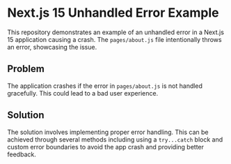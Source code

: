 # Next.js 15 Unhandled Error Example

This repository demonstrates an example of an unhandled error in a Next.js 15 application causing a crash.  The `pages/about.js` file intentionally throws an error, showcasing the issue.

## Problem
The application crashes if the error in `pages/about.js` is not handled gracefully. This could lead to a bad user experience.

## Solution
The solution involves implementing proper error handling.  This can be achieved through several methods including using a `try...catch` block and custom error boundaries to avoid the app crash and providing better feedback.